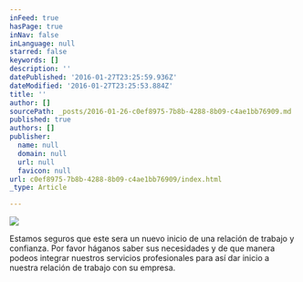 ```yaml
---
inFeed: true
hasPage: true
inNav: false
inLanguage: null
starred: false
keywords: []
description: ''
datePublished: '2016-01-27T23:25:59.936Z'
dateModified: '2016-01-27T23:25:53.884Z'
title: ''
author: []
sourcePath: _posts/2016-01-26-c0ef8975-7b8b-4288-8b09-c4ae1bb76909.md
published: true
authors: []
publisher:
  name: null
  domain: null
  url: null
  favicon: null
url: c0ef8975-7b8b-4288-8b09-c4ae1bb76909/index.html
_type: Article

---
```

![](https://s3-us-west-2.amazonaws.com/the-grid-img/p/6baba36d11b70d4bd46ef6a3d614b676624ad8ca.jpg)

Estamos seguros que este sera un nuevo inicio de una relación de trabajo y confianza. Por favor háganos saber sus necesidades y de que manera podeos integrar nuestros servicios profesionales para así dar inicio a nuestra relación de trabajo con su empresa.